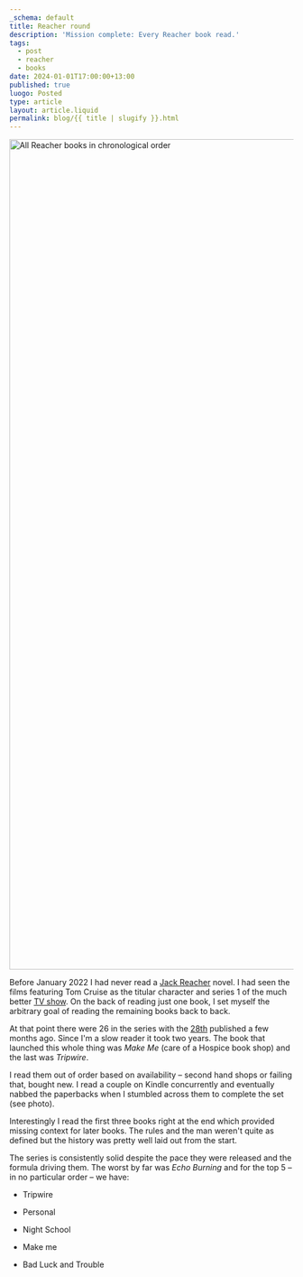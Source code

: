 ```yaml
---
_schema: default
title: Reacher round
description: 'Mission complete: Every Reacher book read.'
tags:
  - post
  - reacher
  - books
date: 2024-01-01T17:00:00+13:00
published: true
luogo: Posted
type: article
layout: article.liquid
permalink: blog/{{ title | slugify }}.html
---
```

<img src="/img/reacher-books.png" alt="All Reacher books in chronological order" title="All Reacher books in chronological order" height="1471" width="3839" />

Before January 2022 I had never read a [Jack Reacher]() novel. I had seen the films featuring Tom Cruise as the titular character and series 1 of the much better [TV show](). On the back of reading just one book, I set myself the arbitrary goal of reading the remaining books back to back.

At that point there were 26 in the series with the <a href="https://www.penguin.co.nz/books/the-secret-9780552177566" title="The Secret by Lee and Andrew Child" target="_blank" rel="noopener">28th</a> published a few months ago. Since I'm a slow reader it took two years. The book that launched this whole thing was *Make Me* (care of a Hospice book shop) and the last was *Tripwire*.

I read them out of order based on availability – second hand shops or failing that, bought new. I read a couple on Kindle concurrently and eventually nabbed the paperbacks when I stumbled across them to complete the set (see photo).

Interestingly I read the first three books right at the end which provided missing context for later books. The rules and the man weren't quite as defined but the history was pretty well laid out from the start.

The series is consistently solid despite the pace they were released and the formula driving them. The worst by far was *Echo Burning* and for the top 5 – in no particular order – we have:

* Tripwire

* Personal

* Night School

* Make me

* Bad Luck and Trouble